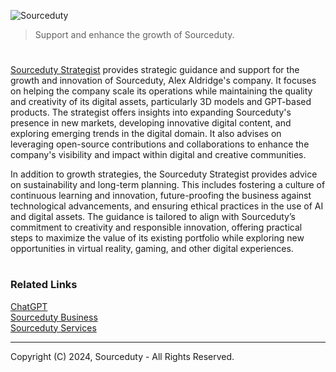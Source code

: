 ![Sourceduty](https://github.com/user-attachments/assets/711912c6-dd5a-4ef5-854e-efe1988b57f3)

> Support and enhance the growth of Sourceduty.

#

[Sourceduty Strategist](https://chatgpt.com/g/g-AwjKECo12-sourceduty-strategist) provides strategic guidance and support for the growth and innovation of Sourceduty, Alex Aldridge's company. It focuses on helping the company scale its operations while maintaining the quality and creativity of its digital assets, particularly 3D models and GPT-based products. The strategist offers insights into expanding Sourceduty's presence in new markets, developing innovative digital content, and exploring emerging trends in the digital domain. It also advises on leveraging open-source contributions and collaborations to enhance the company's visibility and impact within digital and creative communities.

In addition to growth strategies, the Sourceduty Strategist provides advice on sustainability and long-term planning. This includes fostering a culture of continuous learning and innovation, future-proofing the business against technological advancements, and ensuring ethical practices in the use of AI and digital assets. The guidance is tailored to align with Sourceduty’s commitment to creativity and responsible innovation, offering practical steps to maximize the value of its existing portfolio while exploring new opportunities in virtual reality, gaming, and other digital experiences.

#
### Related Links

[ChatGPT](https://github.com/sourceduty/ChatGPT)
<br>
[Sourceduty Business](https://github.com/sourceduty/sourceduty_business)
<br>
[Sourceduty Services](https://github.com/sourceduty/Sourceduty_Services)

***
Copyright (C) 2024, Sourceduty - All Rights Reserved.
